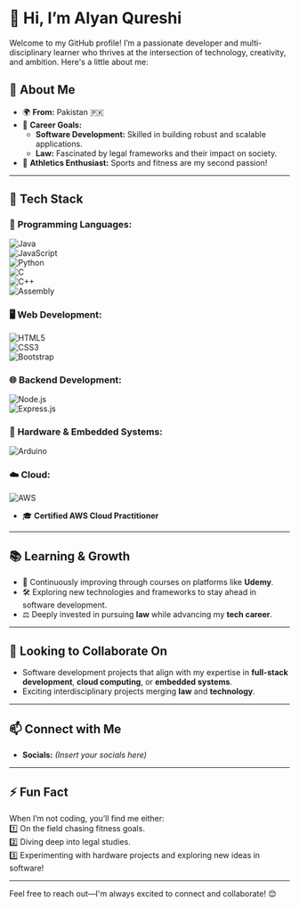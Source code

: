 
# 👋 Hi, I’m **Alyan Qureshi**

Welcome to my GitHub profile! I’m a passionate developer and multi-disciplinary learner who thrives at the intersection of technology, creativity, and ambition. Here's a little about me:  

## 👀 **About Me**  
- 🌍 **From:** Pakistan 🇵🇰  
- 💼 **Career Goals:**  
  - **Software Development:** Skilled in building robust and scalable applications.  
  - **Law:** Fascinated by legal frameworks and their impact on society.  
- 🏃 **Athletics Enthusiast:** Sports and fitness are my second passion!  

---

## 🌟 **Tech Stack**  

### 🚀 **Programming Languages:**  
![Java](https://img.shields.io/badge/Java-%23ED8B00.svg?style=for-the-badge&logo=openjdk&logoColor=white)  
![JavaScript](https://img.shields.io/badge/JavaScript-%23F7DF1E.svg?style=for-the-badge&logo=javascript&logoColor=black)  
![Python](https://img.shields.io/badge/Python-%2314354C.svg?style=for-the-badge&logo=python&logoColor=white)  
![C](https://img.shields.io/badge/C-%23A8B9CC.svg?style=for-the-badge&logo=c&logoColor=black)  
![C++](https://img.shields.io/badge/C++-%2300599C.svg?style=for-the-badge&logo=cplusplus&logoColor=white)  
![Assembly](https://img.shields.io/badge/Assembly-%23239120.svg?style=for-the-badge)  

### 🖥️ **Web Development:**  
![HTML5](https://img.shields.io/badge/HTML5-%23E34F26.svg?style=for-the-badge&logo=html5&logoColor=white)  
![CSS3](https://img.shields.io/badge/CSS3-%231572B6.svg?style=for-the-badge&logo=css3&logoColor=white)  
![Bootstrap](https://img.shields.io/badge/Bootstrap-%23563D7C.svg?style=for-the-badge&logo=bootstrap&logoColor=white)  

### 🌐 **Backend Development:**  
![Node.js](https://img.shields.io/badge/Node.js-%23339933.svg?style=for-the-badge&logo=nodedotjs&logoColor=white)  
![Express.js](https://img.shields.io/badge/Express.js-%23000000.svg?style=for-the-badge&logo=express&logoColor=white)  

### 🤖 **Hardware & Embedded Systems:**  
![Arduino](https://img.shields.io/badge/Arduino-%2300979D.svg?style=for-the-badge&logo=arduino&logoColor=white)  

### ☁️ **Cloud:**  
![AWS](https://img.shields.io/badge/AWS-%23FF9900.svg?style=for-the-badge&logo=amazon-aws&logoColor=white)  
- 🎓 **Certified AWS Cloud Practitioner**  

---

## 📚 **Learning & Growth**  
- 🌱 Continuously improving through courses on platforms like **Udemy**.  
- 🛠️ Exploring new technologies and frameworks to stay ahead in software development.  
- ⚖️ Deeply invested in pursuing **law** while advancing my **tech career**.  

---

## 💞️ **Looking to Collaborate On**  
- Software development projects that align with my expertise in **full-stack development**, **cloud computing**, or **embedded systems**.  
- Exciting interdisciplinary projects merging **law** and **technology**.  

---

## 📫 **Connect with Me**  
- **Socials:** *(Insert your socials here)*  

---

## ⚡ **Fun Fact**  
When I’m not coding, you’ll find me either:  
1️⃣ On the field chasing fitness goals.  
2️⃣ Diving deep into legal studies.  
3️⃣ Experimenting with hardware projects and exploring new ideas in software!  

---

Feel free to reach out—I'm always excited to connect and collaborate! 😊  
